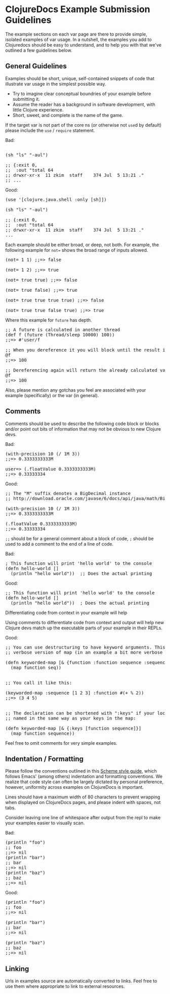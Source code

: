 # ClojureDocs Example Submission Guidelines

The example sections on each var page are there to provide simple, isolated examples of var usage.  In a nutshell, the examples you add to Clojuredocs should be easy to understand, and to help you with that we've outlined a few guidelines below.

## General Guidelines

Examples should be short, unique, self-contained snippets of code that illustrate var usage in the simplest possible way.

* Try to imagine clear conceptual boundries of your example before submitting it.
* Assume the reader has a background in software development, with little Clojure experience.
* Short, sweet, and complete is the name of the game.

If the target var is not part of the core ns (or otherwise not <code>use</code>d by default) please include the <code>use</code> / <code>require</code> statement.

Bad:

<pre class="brush: clojure">

(sh "ls" "-aul")

;; {:exit 0,
;;  :out "total 64
;; drwxr-xr-x  11 zkim  staff    374 Jul  5 13:21 ."
;; ...
</pre>

Good:

<pre class="brush: clojure">
(use '[clojure.java.shell :only [sh]])

(sh "ls" "-aul")

;; {:exit 0,
;;  :out "total 64
;; drwxr-xr-x  11 zkim  staff    374 Jul  5 13:21 ."
...
</code></pre>

Each example should be either broad, or deep, not both.  For example, the following example for <code>not=</code> shows the broad range of inputs allowed.

<pre class="brush: clojure">
(not= 1 1) ;;=> false

(not= 1 2) ;;=> true

(not= true true) ;;=> false

(not= true false) ;;=> true

(not= true true true true) ;;=> false

(not= true true false true) ;;=> true
</pre>

Where this example for <code>future</code> has depth.

<pre class="brush: clojure">
;; A future is calculated in another thread
(def f (future (Thread/sleep 10000) 100))
;;=> #'user/f

;; When you dereference it you will block until the result is available.
@f
;;=> 100

;; Dereferencing again will return the already calculated value immediately.
@f
;;=> 100
</pre>

Also, please mention any gotchas you feel are associated with your example (specifically) or the var (in general).

## Comments

Comments should be used to describe the following code block or blocks and/or point out bits of information that may not be obvious to new Clojure devs.

Bad:

<pre class="brush: clojure">
(with-precision 10 (/ 1M 3))
;;=> 0.3333333333M

user=&gt; (.floatValue 0.3333333333M)
;;=> 0.33333334
</pre>

Good:

<pre class="brush: clojure">
;; The "M" suffix denotes a BigDecimal instance
;; http://download.oracle.com/javase/6/docs/api/java/math/BigDecimal.html

(with-precision 10 (/ 1M 3))
;;=> 0.3333333333M

(.floatValue 0.3333333333M)
;;=> 0.33333334
</pre>

<code>;;</code> should be for a general comment about a block of code, <code>;</code> should be used to add a comment to the end of a line of code.

Bad:

<pre class="brush: clojure">
; This function will print 'hello world' to the console
(defn hello-world []
  (println "hello world"))  ;; Does the actual printing
</pre>

Good:

<pre class="brush: clojure">
;; This function will print 'hello world' to the console
(defn hello-world []
  (println "hello world"))  ; Does the actual printing
</pre>

Differentiating code from context in your example will help

Using comments to differentiate code from context and output will help new Clojure devs match up the executable parts of your example in their REPLs.

Good:

<pre class="brush: clojure">
;; You can use destructuring to have keyword arguments. This would be a pretty
;; verbose version of map (in an example a bit more verbose than the first above):

(defn keyworded-map [&amp; {function :function sequence :sequence}]
  (map function seq))


;; You call it like this:

(keyworded-map :sequence [1 2 3] :function #(+ % 2))
;;=> (3 4 5)


;; The declaration can be shortened with ":keys" if your local variables should be
;; named in the same way as your keys in the map:

(defn keyworded-map [&amp; {:keys [function sequence]}]
  (map function sequence))
</pre>

Feel free to omit comments for very simple examples.

## Indentation / Formatting

Please follow the conventions outlined in this [Scheme style guide](http://mumble.net/~campbell/scheme/style.txt), which follows Emacs' (among others) indentation and formatting conventions.  We realize that code style can often be largely dictated by personal preference, however, uniformity across examples on ClojureDocs is important.

Lines should have a maximum width of 80 characters to prevent wrapping when displayed on ClojureDocs pages, and please indent with spaces, not tabs.

Consider leaving one line of whitespace after output from the repl to make your examples easier to visually scan.

Bad:

<pre class="brush: clojure">
(println "foo")
;; foo
;;=> nil
(println "bar")
;; bar
;;=> nil
(println "baz")
;; baz
;;=> nil
</pre>


Good:

<pre class="brush: clojure">
(println "foo")
;; foo
;;=> nil

(println "bar")
;; bar
;;=> nil

(println "baz")
;; baz
;;=> nil
</pre>


## Linking

Urls in examples source are automatically converted to links.  Feel free to use them where appropriate to link to external resources.
